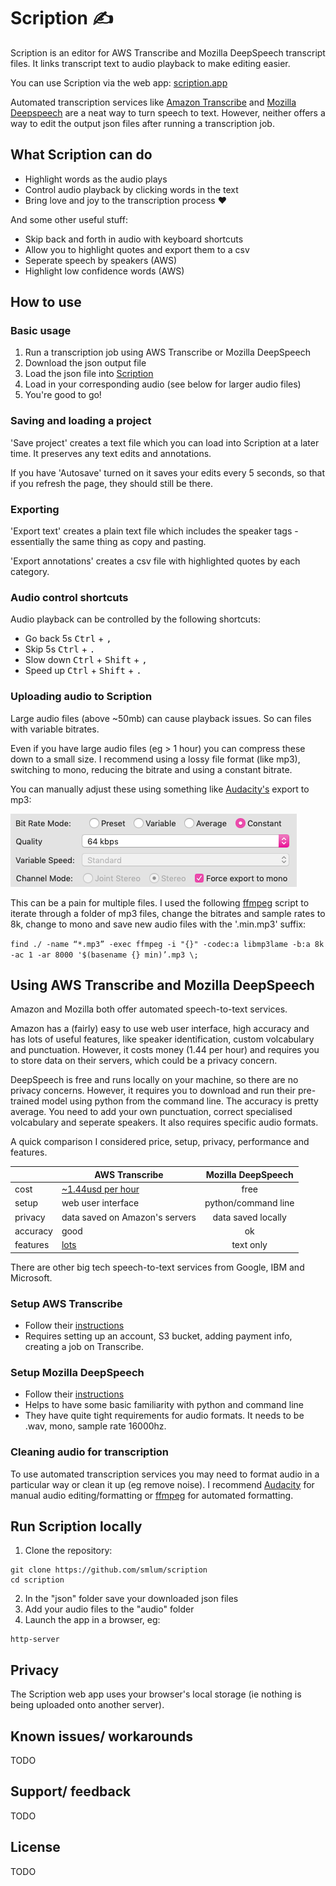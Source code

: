 # Scription ✍️

Scription is an editor for AWS Transcribe and Mozilla DeepSpeech transcript files. It links transcript text to audio playback to make editing easier. 

You can use Scription via the web app: [scription.app](https://scription.app/)

Automated transcription services like [Amazon Transcribe](https://aws.amazon.com/transcribe/) and [Mozilla Deepspeech](https://github.com/mozilla/DeepSpeech) are a neat way to turn speech to text. However, neither offers a way to edit the output json files after running a transcription job.

## What Scription can do

* Highlight words as the audio plays 
* Control audio playback by clicking words in the text
* Bring love and joy to the transcription process ❤️

And some other useful stuff:

* Skip back and forth in audio with keyboard shortcuts
* Allow you to highlight quotes and export them to a csv
* Seperate speech by speakers (AWS)
* Highlight low confidence words (AWS)

## How to use

### Basic usage

1. Run a transcription job using AWS Transcribe or Mozilla DeepSpeech
2. Download the json output file
3. Load the json file into [Scription](https://smlum.github.io/scription/)
4. Load in your corresponding audio (see below for larger audio files)
5. You're good to go!


### Saving and loading a project 

'Save project' creates a text file which you can load into Scription at a later time. It preserves any text edits and annotations.

If you have 'Autosave' turned on it saves your edits every 5 seconds, so that if you refresh the page, they should still be there.


### Exporting 

'Export text' creates a plain text file which includes the speaker tags - essentially the same thing as copy and pasting. 

'Export annotations' creates a csv file with highlighted quotes by each category.

### Audio control shortcuts 

Audio playback can be controlled by the following shortcuts:

* Go back 5s <kbd>Ctrl</kbd> + <kbd>,</kbd>
* Skip 5s <kbd>Ctrl</kbd> + <kbd>.</kbd>
* Slow down <kbd>Ctrl</kbd> + <kbd>Shift</kbd> + <kbd>,</kbd>
* Speed up <kbd>Ctrl</kbd> + <kbd>Shift</kbd> + <kbd>.</kbd>

### Uploading audio to Scription 

Large audio files (above ~50mb) can cause playback issues. So can files with variable bitrates.

Even if you have large audio files (eg > 1 hour) you can compress these down to a small size. I recommend using a lossy file format (like mp3), switching to mono, reducing the bitrate and using a constant bitrate. 

You can manually adjust these using something like [Audacity's](https://www.audacityteam.org/) export to mp3:

<img src="images/audacity.png">

This can be a pain for multiple files. I used the following [ffmpeg](https://ffmpeg.org/) script to iterate through a folder of mp3 files, change the bitrates and sample rates to 8k, change to mono and save new audio files with the '.min.mp3' suffix:

`
find ./ -name “*.mp3” -exec ffmpeg -i "{}" -codec:a libmp3lame -b:a 8k -ac 1 -ar 8000 '$(basename {} min)’.mp3 \;
`

## Using AWS Transcribe and Mozilla DeepSpeech

Amazon and Mozilla both offer automated speech-to-text services. 

Amazon has a (fairly) easy to use web user interface, high accuracy and has lots of useful features, like speaker identification, custom volcabulary and punctuation. However, it costs money (1.44 per hour) and requires you to store data on their servers, which could be a privacy concern. 

DeepSpeech is free and runs locally on your machine, so there are no privacy concerns. However, it requires you to download and run their pre-trained model using python from the command line. The accuracy is pretty average. You need to add your own punctuation, correct specialised volcabulary and seperate speakers. It also requires specific audio formats.

A quick comparison I considered price, setup, privacy, performance and features. 

|| AWS Transcribe       | Mozilla DeepSpeech           |
|---| ------------- |:-------------:|
|cost| [~1.44usd per hour](https://aws.amazon.com/transcribe/pricing/)   | free |
|setup| web user interface     | python/command line  |
|privacy| data saved on Amazon's servers | data saved locally  |
|accuracy| good | ok   |
|features| [lots](https://aws.amazon.com/transcribe/features/) | text only  |

There are other big tech speech-to-text services from Google, IBM and Microsoft.

### Setup AWS Transcribe

* Follow their [instructions](https://aws.amazon.com/getting-started/hands-on/create-audio-transcript-transcribe/)
* Requires setting up an account, S3 bucket, adding payment info, creating a job on Transcribe.

### Setup Mozilla DeepSpeech

* Follow their [instructions](https://deepspeech.readthedocs.io/en/latest/?badge=latest)
* Helps to have some basic familiarity with python and command line
* They have quite tight requirements for audio formats. It needs to be .wav, mono, sample rate 16000hz.

### Cleaning audio for transcription

To use automated transcription services you may need to format audio in a particular way or clean it up (eg remove noise). I recommend [Audacity](https://www.audacityteam.org/) for manual audio editing/formatting or [ffmpeg](https://ffmpeg.org/) for automated formatting.

## Run Scription locally

1. Clone the repository:
```
git clone https://github.com/smlum/scription
cd scription
```
2. In the "json" folder save your downloaded json files 
3. Add your audio files to the "audio" folder
3. Launch the app in a browser, eg:
```
http-server
```

## Privacy 

The Scription web app uses your browser's local storage (ie nothing is being uploaded onto another server). 

## Known issues/ workarounds

TODO

## Support/ feedback

TODO

## License

TODO

